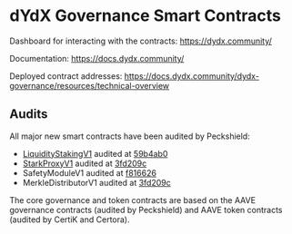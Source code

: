 # dYdX Governance Smart Contracts

Dashboard for interacting with the contracts: https://dydx.community/

Documentation: https://docs.dydx.community/

Deployed contract addresses: https://docs.dydx.community/dydx-governance/resources/technical-overview

## Audits

All major new smart contracts have been audited by Peckshield:

* [LiquidityStakingV1](./contracts/liquidity/v1) audited at [59b4ab0](https://github.com/dydxfoundation/governance-contracts/commit/59b4ab086b0603e55290cd49d5035aa6b03568d3)
* [StarkProxyV1](./contracts/stark-proxy/v1) audited at [3fd209c](https://github.com/dydxfoundation/governance-contracts/commit/3fd209c768da33d138a74092b196c38c970c2342)
* SafetyModuleV1 audited at [f816626](https://github.com/dydxfoundation/governance-contracts/commit/f8166261211040b70e7a6e40ae31e8abcbfa50ab)
* MerkleDistributorV1 audited at [3fd209c](https://github.com/dydxfoundation/governance-contracts/commit/3fd209c768da33d138a74092b196c38c970c2342)

The core governance and token contracts are based on the AAVE governance contracts (audited by Peckshield) and AAVE token contracts (audited by CertiK and Certora).
